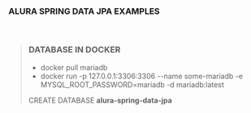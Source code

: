 ### ALURA SPRING DATA JPA EXAMPLES  

<br> 

> ### DATABASE IN DOCKER
>
> - docker pull mariadb
> - docker run -p 127.0.0.1:3306:3306 --name some-mariadb -e MYSQL_ROOT_PASSWORD=mariadb -d mariadb:latest
>
>  CREATE DATABASE **alura-spring-data-jpa**
